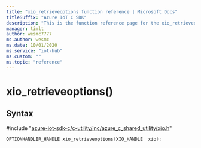 ```yaml
---                             
title: "xio_retrieveoptions function reference | Microsoft Docs" 
titleSuffix: "Azure IoT C SDK"            
description: "This is the function reference page for the xio_retrieveoptions() function in the Azure IoT C SDK. This SDK is used with Azure IoT Hub and Azure IoT Hub Device Provisioning Service"            
manager: timlt                 
author: wesmc7777              
ms.author: wesmc               
ms.date: 10/01/2020                    
ms.service: "iot-hub"             
ms.custom: ""                
ms.topic: "reference"        
---                            
```


# xio_retrieveoptions()

## Syntax

\#include "[azure-iot-sdk-c/c-utility/inc/azure_c_shared_utility/xio.h](../xio-h.md)"  
```C
OPTIONHANDLER_HANDLE xio_retrieveoptions(XIO_HANDLE  xio);
```

